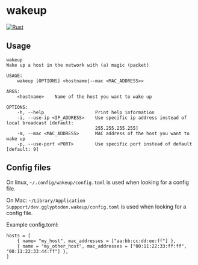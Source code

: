 # wakeup
[![Rust](https://github.com/gglyptodon/wakeup/actions/workflows/rust.yml/badge.svg)](https://github.com/gglyptodon/wakeup/actions/workflows/rust.yml)
## Usage

```
wakeup 
Wake up a host in the network with (a) magic (packet)

USAGE:
    wakeup [OPTIONS] <hostname|--mac <MAC_ADDRESS>>

ARGS:
    <hostname>    Name of the host you want to wake up

OPTIONS:
    -h, --help                   Print help information
    -i, --use-ip <IP_ADDRESS>    Use specific ip address instead of local broadcast [default:
                                 255.255.255.255]
    -m, --mac <MAC_ADDRESS>      MAC address of the host you want to wake up
    -p, --use-port <PORT>        Use specific port instead of default [default: 9]
```

## Config files
On linux, `~/.config/wakeup/config.toml` is used when looking for a config file.

On Mac: `~/Library/Application Suppport/dev.gglyptodon.wakeup/config.toml` is used when looking for a config file.

Example config.toml:

```
hosts = [
    { name= "my_host", mac_addresses = ["aa:bb:cc:dd:ee:ff"] },
    { name = "my_other_host", mac_addresses = ["00:11:22:33:ff:ff", "00:11:22:33:44:ff"] },
]

```
